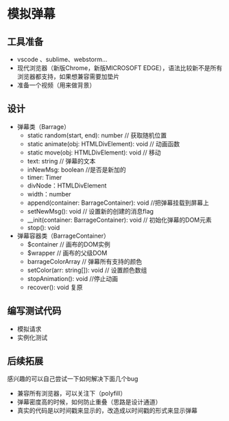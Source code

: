 # 模拟弹幕

## 工具准备

+ vscode 、sublime、webstorm...
+ 现代浏览器（新版Chrome，新版MICROSOFT EDGE），语法比较新不是所有浏览器都支持，如果想兼容需要加垫片
+ 准备一个视频（用来做背景）

## 设计

+ 弹幕类（Barrage）
  + static random(start, end): number // 获取随机位置
  + static animate(obj: HTMLDivElement): void // 动画函数
  + static move(obj: HTMLDivElement): void // 移动
  + text: string // 弹幕的文本
  + inNewMsg: boolean //是否是新加的
  + timer: Timer
  + divNode：HTMLDivElement
  + width：number
  + append(container: BarrageContainer): void //把弹幕挂载到屏幕上 
  + setNewMsg(): void // 设置新的创建的消息flag
  + __init(container: BarrageContainer): void // 初始化弹幕的DOM元素
  + stop(): void
+ 弹幕容器类（BarrageContainer）
  + $container // 画布的DOM实例
  + $wrapper // 画布的父级DOM
  + barrageColorArray // 弹幕所有支持的颜色
  + setColor(arr: string[]): void // 设置颜色数组
  + stopAnimation(): void //停止动画
  + recover(): void 复原

## 编写测试代码

+ 模拟请求
+ 实例化测试

## 后续拓展

感兴趣的可以自己尝试一下如何解决下面几个bug

+ 兼容所有浏览器，可以关注下（polyfill）
+ 弹幕密度高的时候，如何防止重叠（思路是设计通道）
+ 真实的代码是以时间戳来显示的，改造成以时间戳的形式来显示弹幕

